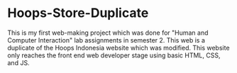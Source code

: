 # Hoops-Store-Duplicate

This is my first web-making project which was done for "Human and Computer Interaction" 
lab assignments in semester 2. This web is a duplicate of the Hoops Indonesia website which 
was modified. This website only reaches the front end web developer stage using basic HTML, CSS, and JS.
